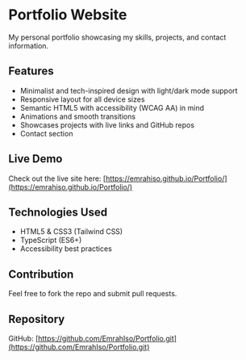 # Portfolio Website

My personal portfolio showcasing my skills, projects, and contact information.

## Features

- Minimalist and tech-inspired design with light/dark mode support
- Responsive layout for all device sizes
- Semantic HTML5 with accessibility (WCAG AA) in mind
- Animations and smooth transitions
- Showcases projects with live links and GitHub repos
- Contact section

## Live Demo

Check out the live site here: [https://emrahiso.github.io/Portfolio/](https://emrahiso.github.io/Portfolio/)

## Technologies Used

- HTML5 & CSS3 (Tailwind CSS)
- TypeScript (ES6+)
- Accessibility best practices

## Contribution

Feel free to fork the repo and submit pull requests.

## Repository

GitHub: [https://github.com/EmrahIso/Portfolio.git](https://github.com/EmrahIso/Portfolio.git)

